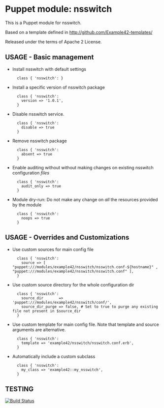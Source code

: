 # Puppet module: nsswitch

This is a Puppet module for nsswitch.

Based on a template defined in http://github.com/Example42-templates/

Released under the terms of Apache 2 License.


## USAGE - Basic management

* Install nsswitch with default settings

        class { 'nsswitch': }

* Install a specific version of nsswitch package

        class { 'nsswitch':
          version => '1.0.1',
        }

* Disable nsswitch service.

        class { 'nsswitch':
          disable => true
        }

* Remove nsswitch package

        class { 'nsswitch':
          absent => true
        }

* Enable auditing without without making changes on existing nsswitch configuration *files*

        class { 'nsswitch':
          audit_only => true
        }

* Module dry-run: Do not make any change on *all* the resources provided by the module

        class { 'nsswitch':
          noops => true
        }


## USAGE - Overrides and Customizations
* Use custom sources for main config file 

        class { 'nsswitch':
          source => [ "puppet:///modules/example42/nsswitch/nsswitch.conf-${hostname}" , "puppet:///modules/example42/nsswitch/nsswitch.conf" ], 
        }


* Use custom source directory for the whole configuration dir

        class { 'nsswitch':
          source_dir       => 'puppet:///modules/example42/nsswitch/conf/',
          source_dir_purge => false, # Set to true to purge any existing file not present in $source_dir
        }

* Use custom template for main config file. Note that template and source arguments are alternative. 

        class { 'nsswitch':
          template => 'example42/nsswitch/nsswitch.conf.erb',
        }

* Automatically include a custom subclass

        class { 'nsswitch':
          my_class => 'example42::my_nsswitch',
        }

## TESTING
[![Build Status](https://travis-ci.org/example42/puppet-nsswitch.png?branch=master)](https://travis-ci.org/example42/puppet-nsswitch)

